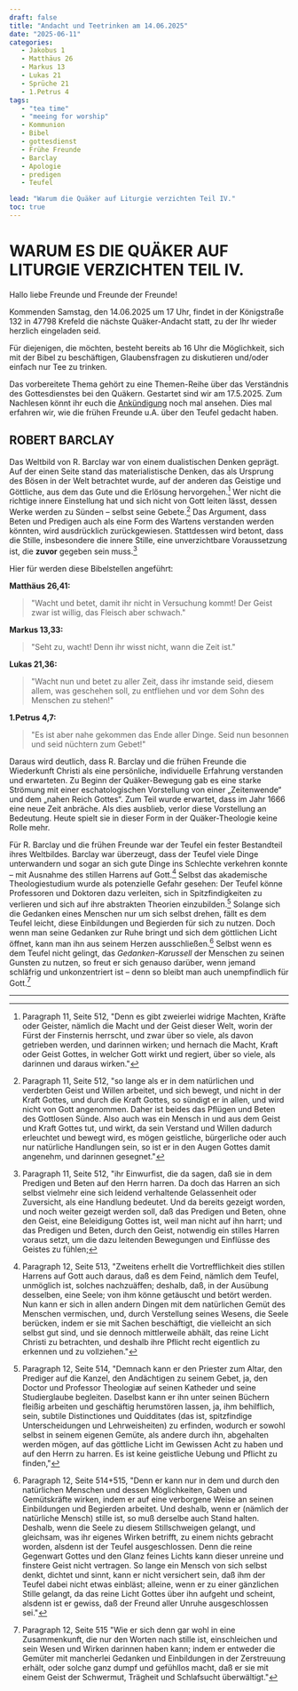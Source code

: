 ```yaml
---
draft: false
title: "Andacht und Teetrinken am 14.06.2025"
date: "2025-06-11"
categories:
   - Jakobus 1
   - Matthäus 26
   - Markus 13
   - Lukas 21
   - Sprüche 21
   - 1.Petrus 4
tags:
   - "tea time"
   - "meeing for worship"
   - Kommunion
   - Bibel
   - gottesdienst
   - Frühe Freunde
   - Barclay
   - Apologie
   - predigen
   - Teufel

lead: "Warum die Quäker auf Liturgie verzichten Teil IV."
toc: true
---
```



WARUM ES DIE QUÄKER AUF LITURGIE VERZICHTEN TEIL IV.
=====================================================

Hallo liebe Freunde und Freunde der Freunde!

Kommenden Samstag, den 14.06.2025 um 17 Uhr, findet in der Königstraße 132 in 47798 Krefeld die nächste Quäker-Andacht statt, zu der Ihr wieder herzlich eingeladen seid.

Für diejenigen, die möchten, besteht bereits ab 16 Uhr die Möglichkeit, sich mit der Bibel zu beschäftigen, Glaubensfragen zu diskutieren und/oder einfach nur Tee zu trinken.

Das vorbereitete Thema gehört zu eine Themen-Reihe über das Verständnis des Gottesdienstes bei den Quäkern. Gestartet sind wir am 17.5.2025. Zum Nachlesen könnt ihr euch die [Ankündigung](https://quaker-kr.de/post/2025/05-03-gottesdiest/) noch mal ansehen. Dies mal erfahren wir, wie die frühen Freunde u.A. über den Teufel gedacht haben.

ROBERT BARCLAY
--------------

Das Weltbild von R. Barclay war von einem dualistischen Denken geprägt. Auf der einen Seite stand das materialistische Denken, das als Ursprung des Bösen in der Welt betrachtet wurde, auf der anderen das Geistige und Göttliche, aus dem das Gute und die Erlösung hervorgehen.[^foot-001] Wer nicht die richtige innere Einstellung hat und sich nicht von Gott leiten lässt, dessen Werke werden zu Sünden – selbst seine Gebete.[^foot-002] Das Argument, dass Beten und Predigen auch als eine Form des Wartens verstanden werden könnten, wird ausdrücklich zurückgewiesen. Stattdessen wird betont, dass die Stille, insbesondere die innere Stille, eine unverzichtbare Voraussetzung ist, die **zuvor** gegeben sein muss.[^foot-003]

Hier für werden diese Bibelstellen angeführt:

**Matthäus 26,41:**

> "Wacht und betet, damit ihr nicht in Versuchung kommt! Der Geist zwar ist willig, das Fleisch aber schwach."

**Markus 13,33:**

> "Seht zu, wacht! Denn ihr wisst nicht, wann die Zeit ist."

**Lukas 21,36:**

> "Wacht nun und betet zu aller Zeit, dass ihr imstande seid, diesem allem, was geschehen soll, zu entfliehen und vor dem Sohn des Menschen zu stehen!"

**1.Petrus 4,7:**

> "Es ist aber nahe gekommen das Ende aller Dinge. Seid nun besonnen und seid nüchtern zum Gebet!"

Daraus wird deutlich, dass R. Barclay und die frühen Freunde die Wiederkunft Christi als eine persönliche, individuelle Erfahrung verstanden und erwarteten. Zu Beginn der Quäker-Bewegung gab es eine starke Strömung mit einer eschatologischen Vorstellung von einer „Zeitenwende“ und dem „nahen Reich Gottes“. Zum Teil wurde erwartet, dass im Jahr 1666 eine neue Zeit anbräche. Als dies ausblieb, verlor diese Vorstellung an Bedeutung. Heute spielt sie in dieser Form in der Quäker-Theologie keine Rolle mehr.


Für R. Barclay und die frühen Freunde war der Teufel ein fester Bestandteil ihres Weltbildes. Barclay war überzeugt, dass der Teufel viele Dinge unterwandern und sogar an sich gute Dinge ins Schlechte verkehren konnte – mit Ausnahme des stillen Harrens auf Gott.[^foot-004] Selbst das akademische Theologiestudium wurde als potenzielle Gefahr gesehen: Der Teufel könne Professoren und Doktoren dazu verleiten, sich in Spitzfindigkeiten zu verlieren und sich auf ihre abstrakten Theorien einzubilden.[^foot-005] Solange sich die Gedanken eines Menschen nur um sich selbst drehen, fällt es dem Teufel leicht, diese Einbildungen und Begierden für sich zu nutzen. Doch wenn man seine Gedanken zur Ruhe bringt und sich dem göttlichen Licht öffnet, kann man ihn aus seinem Herzen ausschließen.[^foot-006] Selbst wenn es dem Teufel nicht gelingt, das *Gedanken-Karussell* der Menschen zu seinen Gunsten zu nutzen, so freut er sich genauso darüber, wenn jemand schläfrig und unkonzentriert ist – denn so bleibt man auch unempfindlich für Gott.[^foot-007]


------

[^foot-001]: Paragraph 11, Seite 512, "Denn es gibt zweierlei widrige Machten,
Kräfte oder Geister, nämlich die Macht und
der Geist dieser Welt, worin der Fürst der Finsternis
herrscht, und zwar über so viele, als davon
getrieben werden, und darinnen wirken; und hernach
die Macht, Kraft oder Geist Gottes, in welcher
Gott wirkt und regiert, über so viele, als darinnen
und daraus wirken."


[^foot-002]: Paragraph 11, Seite 512, "so lange als er in dem natürlichen und
verderbten Geist und Willen arbeitet, und sich bewegt,
und nicht in der Kraft Gottes, und durch
die Kraft Gottes, so sündigt er in allen, und wird
nicht von Gott angenommen.[^foot-11-11-001] Daher ist beides
das Pflügen und Beten des Gottlosen Sünde.
Also auch was ein Mensch in und aus dem Geist und
Kraft Gottes tut, und wirkt, da sein Verstand
und Willen dadurch erleuchtet und bewegt wird, es
mögen geistliche, bürgerliche oder auch nur natürliche
Handlungen sein, so ist er in den Augen Gottes
damit angenehm, und darinnen gesegnet.[^foot-11-11-002]"

[^foot-003]: Paragraph 11, Seite 512, "ihr Einwurfist, die da sagen, daß sie in dem Predigen
und Beten auf den Herrn harren. Da
doch das Harren an sich selbst vielmehr eine sich leidend
verhaltende Gelassenheit oder Zuversicht, als eine
Handlung bedeutet. Und da bereits gezeigt worden,
und noch weiter gezeigt werden soll, daß das
Predigen und Beten, ohne den Geist, eine Beleidigung
Gottes ist, weil man nicht auf ihn harrt;
und das Predigen und Beten, durch den Geist, notwendig
ein stilles Harren voraus setzt, um die dazu
leitenden Bewegungen und Einflüsse des Geistes zu
fühlen;

[^foot-004]: Paragraph 12, Seite 513, "Zweitens erhellt die Vortrefflichkeit dies
stillen Harrens auf Gott auch daraus, daß es
dem Feind, nämlich dem Teufel, unmöglich ist, solches
nachzuäffen; deshalb, daß, in der Ausübung desselben,
eine Seele; von ihm könne getäuscht und betört
werden. Nun kann er sich in allen andern Dingen
mit dem natürlichen Gemüt des Menschen vermischen,
und, durch Verstellung seines Wesens, die
Seele berücken, indem er sie mit Sachen beschäftigt,
die vielleicht an sich selbst gut sind, und sie dennoch mittlerweile
abhält, das reine Licht Christi zu betrachten,
und deshalb ihre Pflicht recht eigentlich zu erkennen und
zu vollziehen."

[^foot-005]: Paragraph 12, Seite 514, "Demnach kann er den Priester
zum Altar, den Prediger auf die Kanzel, den Andächtigen
zu seinem Gebet, ja, den Doctor und
Professor Theologiæ auf seinen Katheder und seine
Studierglaube begleiten. Daselbst kann er ihn unter
seinen Büchern fleißig arbeiten und geschäftig herumstören
lassen, ja, ihm behilflich, sein, subtile Distinctiones
und Quidditates (das ist, spitzfindige Unterscheidungen
und Lehrweisheiten) zu erfinden, wodurch
er sowohl selbst in seinem eigenen Gemüte, als
andere durch ihn, abgehalten werden mögen, auf das
göttliche Licht im Gewissen Acht zu haben und auf
den Herrn zu harren. Es ist keine geistliche Uebung
und Pflicht zu finden,"

[^foot-006]: Paragraph 12, Seite 514+515, "Denn er kann nur in dem und durch den natürlichen
Menschen und dessen Möglichkeiten, Gaben
und Gemütskräfte wirken, indem er auf eine
verborgene Weise an seinen Einbildungen und Begierden
arbeitet. Und deshalb, wenn er (nämlich der
natürliche Mensch) stille ist, so muß derselbe auch
Stand halten. Deshalb, wenn die Seele zu
diesem Stillschweigen gelangt, und gleichsam, was
ihr eigenes Wirken betrifft, zu einem nichts gebracht
worden, alsdenn ist der Teufel ausgeschlossen. Denn
die reine Gegenwart Gottes und den Glanz feines
Lichts kann dieser unreine und finstere Geist nicht
vertragen. So lange ein Mensch von sich selbst denkt,<!-- Seite 515 -->
dichtet und sinnt, kann er nicht versichert sein,
daß ihm der Teufel dabei nicht etwas einbläst; alleine,
wenn er zu einer gänzlichen Stille gelangt,
da das reine Licht Gottes über ihn aufgeht und
scheint, alsdenn ist er gewiss, daß der Freund aller
Unruhe ausgeschlossen sei."

[^foot-007]: Paragraph 12, Seite 515 "Wie er sich denn gar wohl in eine Zusammenkunft,
die nur den Worten nach stille ist, einschleichen und
sein Wesen und Wirken darinnen haben kann; indem
er entweder die Gemüter mit mancherlei Gedanken
und Einbildungen in der Zerstreuung erhält, oder solche
ganz dumpf und gefühllos macht, daß er sie mit einem
Geist der Schwermut, Trägheit und Schlafsucht
überwältigt."

[^foot-11-11-001]: Sprüche 21,4: "Stolz der Augen und Hochmut des Herzens – die Leuchte der Gottlosen ist Sünde."

[^foot-11-11-002]: Jakobus 1,25: " Wer aber in das vollkommene Gesetz der Freiheit hineingeschaut hat und dabei geblieben ist, indem er nicht ein vergesslicher Hörer, sondern ein Täter des Werkes ist, der wird in seinem Tun glückselig sein."